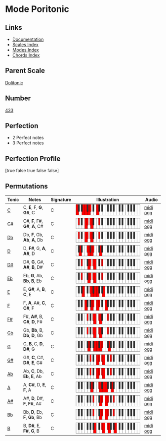 # Mode Poritonic

## Links

- [Documentation](index.md)
- [Scales Index](Scales.md)
- [Modes Index](Modes.md)
- [Chords Index](Chords.md)

## Parent Scale

[Dolitonic](ScaleDolitonic.md)

## Number

[433](https://ianring.com/musictheory/scales/433)

## Perfection

- 2 Perfect notes
- 3 Perfect notes

## Perfection Profile

[true false true false false]

## Permutations

| Tonic | Notes | Signature | Illustration | Audio |
|-------|-------|-----------|--------------|-------|
| [C](ModeCNaturalPoritonic.md) | C, **E**, F, **G**, **G#**, C | C | ![CNaturalPoritonic](ModeCNaturalPoritonic.png) | [midi](ModeCNaturalPoritonic.mid) [ogg](ModeCNaturalPoritonic.ogg) |
| [C#](ModeCSharpPoritonic.md) | C#, **F**, F#, **G#**, **A**, C# | C | ![CSharpPoritonic](ModeCSharpPoritonic.png) | [midi](ModeCSharpPoritonic.mid) [ogg](ModeCSharpPoritonic.ogg) |
| [Db](ModeDFlatPoritonic.md) | Db, **F**, Gb, **Ab**, **A**, Db | C | ![DFlatPoritonic](ModeDFlatPoritonic.png) | [midi](ModeDFlatPoritonic.mid) [ogg](ModeDFlatPoritonic.ogg) |
| [D](ModeDNaturalPoritonic.md) | D, **F#**, G, **A**, **A#**, D | C | ![DNaturalPoritonic](ModeDNaturalPoritonic.png) | [midi](ModeDNaturalPoritonic.mid) [ogg](ModeDNaturalPoritonic.ogg) |
| [D#](ModeDSharpPoritonic.md) | D#, **G**, G#, **A#**, **B**, D# | C | ![DSharpPoritonic](ModeDSharpPoritonic.png) | [midi](ModeDSharpPoritonic.mid) [ogg](ModeDSharpPoritonic.ogg) |
| [Eb](ModeEFlatPoritonic.md) | Eb, **G**, Ab, **Bb**, **B**, Eb | C | ![EFlatPoritonic](ModeEFlatPoritonic.png) | [midi](ModeEFlatPoritonic.mid) [ogg](ModeEFlatPoritonic.ogg) |
| [E](ModeENaturalPoritonic.md) | E, **G#**, A, **B**, **C**, E | C | ![ENaturalPoritonic](ModeENaturalPoritonic.png) | [midi](ModeENaturalPoritonic.mid) [ogg](ModeENaturalPoritonic.ogg) |
| [F](ModeFNaturalPoritonic.md) | F, **A**, A#, **C**, **C#**, F | C | ![FNaturalPoritonic](ModeFNaturalPoritonic.png) | [midi](ModeFNaturalPoritonic.mid) [ogg](ModeFNaturalPoritonic.ogg) |
| [F#](ModeFSharpPoritonic.md) | F#, **A#**, B, **C#**, **D**, F# | C | ![FSharpPoritonic](ModeFSharpPoritonic.png) | [midi](ModeFSharpPoritonic.mid) [ogg](ModeFSharpPoritonic.ogg) |
| [Gb](ModeGFlatPoritonic.md) | Gb, **Bb**, B, **Db**, **D**, Gb | C | ![GFlatPoritonic](ModeGFlatPoritonic.png) | [midi](ModeGFlatPoritonic.mid) [ogg](ModeGFlatPoritonic.ogg) |
| [G](ModeGNaturalPoritonic.md) | G, **B**, C, **D**, **D#**, G | C | ![GNaturalPoritonic](ModeGNaturalPoritonic.png) | [midi](ModeGNaturalPoritonic.mid) [ogg](ModeGNaturalPoritonic.ogg) |
| [G#](ModeGSharpPoritonic.md) | G#, **C**, C#, **D#**, **E**, G# | C | ![GSharpPoritonic](ModeGSharpPoritonic.png) | [midi](ModeGSharpPoritonic.mid) [ogg](ModeGSharpPoritonic.ogg) |
| [Ab](ModeAFlatPoritonic.md) | Ab, **C**, Db, **Eb**, **E**, Ab | C | ![AFlatPoritonic](ModeAFlatPoritonic.png) | [midi](ModeAFlatPoritonic.mid) [ogg](ModeAFlatPoritonic.ogg) |
| [A](ModeANaturalPoritonic.md) | A, **C#**, D, **E**, **F**, A | C | ![ANaturalPoritonic](ModeANaturalPoritonic.png) | [midi](ModeANaturalPoritonic.mid) [ogg](ModeANaturalPoritonic.ogg) |
| [A#](ModeASharpPoritonic.md) | A#, **D**, D#, **F**, **F#**, A# | C | ![ASharpPoritonic](ModeASharpPoritonic.png) | [midi](ModeASharpPoritonic.mid) [ogg](ModeASharpPoritonic.ogg) |
| [Bb](ModeBFlatPoritonic.md) | Bb, **D**, Eb, **F**, **Gb**, Bb | C | ![BFlatPoritonic](ModeBFlatPoritonic.png) | [midi](ModeBFlatPoritonic.mid) [ogg](ModeBFlatPoritonic.ogg) |
| [B](ModeBNaturalPoritonic.md) | B, **D#**, E, **F#**, **G**, B | C | ![BNaturalPoritonic](ModeBNaturalPoritonic.png) | [midi](ModeBNaturalPoritonic.mid) [ogg](ModeBNaturalPoritonic.ogg) |
